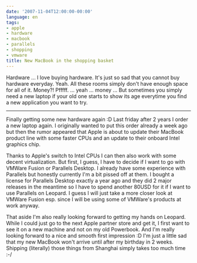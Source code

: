 ```yaml
---
date: '2007-11-04T12:00:00-00:00'
language: en
tags:
- apple
- hardware
- macbook
- parallels
- shopping
- vmware
title: New MacBook in the shopping basket
---
```



Hardware ... I love buying hardware. It's just so sad that you cannot buy hardware everyday. Yeah. All these rooms simply don't have enough space for all of it. Money?! Pfffff. ... yeah ... money ... But sometimes you simply need a new laptop if your old one starts to show its age everytime you find a new application you want to try.

-------------------------------

Finally getting some new hardware again :D Last friday after 2 years I order a new laptop again. I originally wanted to put this order already a week ago but then the rumor appeared that Apple is about to update their MacBook product line with some faster CPUs and an update to their onboard Intel graphics chip.

Thanks to Apple's switch to Intel CPUs I can then also work with some decent virtualization. But first, I guess, I have to decide if I want to go with VMWare Fusion or Parallels Desktop. I already have some experience with Parallels but honestly currently I'm a bit pissed off at them. I bought a license for Parallels Desktop exactly a year ago and they did 2 major releases in the meantime so I have to spend another 80USD for it if I want to use Parallels on Leopard. I guess I will just take a more closer look at VMWare Fusion esp. since I will be using some of VMWare's products at work anyway.

That aside I'm also really looking forward to getting my hands on Leopard. While I could just go to the next Apple partner store and get it, I first want to see it on a new machine and not on my old Powerbook. And I'm really looking forward to a nice and smooth first impression :D I'm just a little sad that my new MacBook won't arrive until after my birthday in 2 weeks. Shipping (literally) those things from Shanghai simply takes too much time :-/
